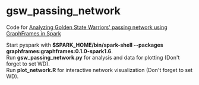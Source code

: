 # gsw_passing_network

Code for [Analyzing Golden State Warriors' passing network using GraphFrames in Spark](http://opiateforthemass.es/articles/analyzing-golden-state-warriors-passing-network-using-graphframes-in-spark/)

Start pyspark with __$SPARK_HOME/bin/spark-shell --packages graphframes:graphframes:0.1.0-spark1.6__.  
Run __gsw_passing_network.py__ for analysis and data for plotting (Don't forget to set WD).  
Run __plot_network.R__ for interactive network visualization (Don't forget to set WD).  